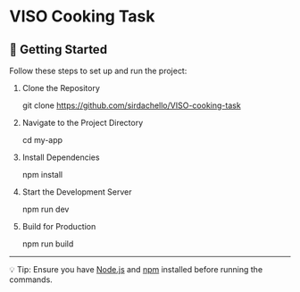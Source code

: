 # VISO Cooking Task

## 🚀 Getting Started

Follow these steps to set up and run the project:

1. Clone the Repository

   git clone https://github.com/sirdachello/VISO-cooking-task

3. Navigate to the Project Directory
   
   cd my-app

4. Install Dependencies

   npm install

6. Start the Development Server
   
   npm run dev

8. Build for Production
   
   npm run build

---

💡 Tip: Ensure you have [Node.js](https://nodejs.org/) and [npm](https://www.npmjs.com/) installed before running the commands.
